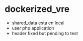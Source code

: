 # dockerized_vre


- shared_data esta en local
- user php application
- header fixed but pending to test
